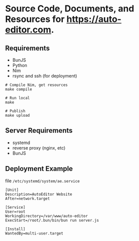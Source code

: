 # Source Code, Documents, and Resources for https://auto-editor.com.

## Requirements
 - BunJS
 - Python
 - Nim
 - rsync and ssh (for deployment)

```
# Compile Nim, get resources
make compile

# Run local
make

# Publish
make upload
```

## Server Requirements
 - systemd
 - reverse proxy (nginx, etc)
 - BunJS

## Deployment Example

file `/etc/systemd/system/ae.service`

```
[Unit]
Description=AutoEditor Website
After=network.target

[Service]
User=root
WorkingDirectory=/var/www/auto-editor
ExecStart=/root/.bun/bin/bun run server.js

[Install]
WantedBy=multi-user.target
```
